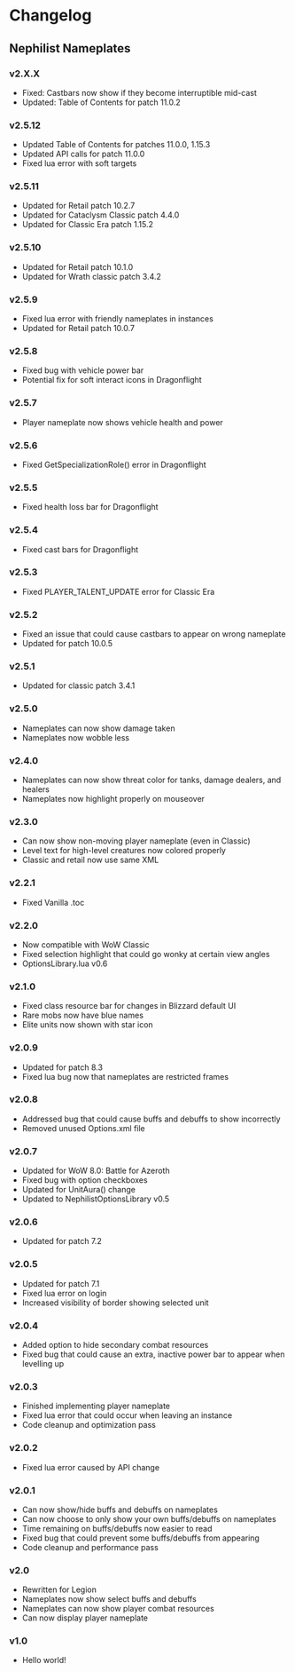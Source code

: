 # Changelog
## Nephilist Nameplates

### v2.X.X
* Fixed: Castbars now show if they become interruptible mid-cast
* Updated: Table of Contents for patch 11.0.2

### v2.5.12
* Updated Table of Contents for patches 11.0.0, 1.15.3
* Updated API calls for patch 11.0.0
* Fixed lua error with soft targets

### v2.5.11
* Updated for Retail patch 10.2.7
* Updated for Cataclysm Classic patch 4.4.0
* Updated for Classic Era patch 1.15.2

### v2.5.10
* Updated for Retail patch 10.1.0
* Updated for Wrath classic patch 3.4.2

### v2.5.9
* Fixed lua error with friendly nameplates in instances
* Updated for Retail patch 10.0.7

### v2.5.8
* Fixed bug with vehicle power bar
* Potential fix for soft interact icons in Dragonflight

### v2.5.7
* Player nameplate now shows vehicle health and power

### v2.5.6
* Fixed GetSpecializationRole() error in Dragonflight

### v2.5.5
* Fixed health loss bar for Dragonflight

### v2.5.4
* Fixed cast bars for Dragonflight

### v2.5.3
* Fixed PLAYER_TALENT_UPDATE error for Classic Era

### v2.5.2
* Fixed an issue that could cause castbars to appear on wrong nameplate
* Updated for patch 10.0.5

### v2.5.1
* Updated for classic patch 3.4.1

### v2.5.0
* Nameplates can now show damage taken
* Nameplates now wobble less

### v2.4.0
* Nameplates can now show threat color for tanks, damage dealers, and healers
* Nameplates now highlight properly on mouseover

### v2.3.0
* Can now show non-moving player nameplate (even in Classic)
* Level text for high-level creatures now colored properly
* Classic and retail now use same XML

### v2.2.1
* Fixed Vanilla .toc

### v2.2.0
* Now compatible with WoW Classic
* Fixed selection highlight that could go wonky at certain view angles
* OptionsLibrary.lua v0.6

### v2.1.0
* Fixed class resource bar for changes in Blizzard default UI
* Rare mobs now have blue names
* Elite units now shown with star icon

### v2.0.9
* Updated for patch 8.3
* Fixed lua bug now that nameplates are restricted frames

### v2.0.8
* Addressed bug that could cause buffs and debuffs to show incorrectly
* Removed unused Options.xml file

### v2.0.7
* Updated for WoW 8.0: Battle for Azeroth
* Fixed bug with option checkboxes
* Updated for UnitAura() change
* Updated to NephilistOptionsLibrary v0.5

### v2.0.6
* Updated for patch 7.2

### v2.0.5
* Updated for patch 7.1
* Fixed lua error on login
* Increased visibility of border showing selected unit

### v2.0.4
* Added option to hide secondary combat resources
* Fixed bug that could cause an extra, inactive power bar to appear when levelling up

### v2.0.3
* Finished implementing player nameplate
* Fixed lua error that could occur when leaving an instance
* Code cleanup and optimization pass

### v2.0.2
* Fixed lua error caused by API change

### v2.0.1
* Can now show/hide buffs and debuffs on nameplates
* Can now choose to only show your own buffs/debuffs on nameplates
* Time remaining on buffs/debuffs now easier to read
* Fixed bug that could prevent some buffs/debuffs from appearing
* Code cleanup and performance pass

### v2.0
* Rewritten for Legion
* Nameplates now show select buffs and debuffs
* Nameplates can now show player combat resources
* Can now display player nameplate

### v1.0
* Hello world!

